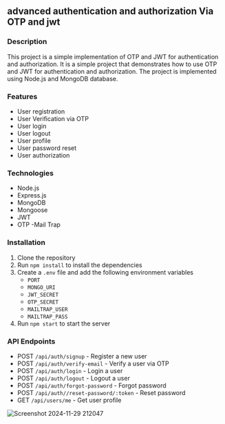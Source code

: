 ## advanced authentication and authorization Via OTP and jwt

### Description

This project is a simple implementation of OTP and JWT for authentication and authorization. It is a simple project that demonstrates how to use OTP and JWT for authentication and authorization. The project is implemented using Node.js and MongoDB database.

### Features

- User registration
- User Verification via OTP
- User login
- User logout
- User profile
- User password reset
- User authorization

### Technologies

- Node.js
- Express.js
- MongoDB
- Mongoose
- JWT
- OTP
  -Mail Trap

### Installation

1. Clone the repository
2. Run `npm install` to install the dependencies
3. Create a `.env` file and add the following environment variables
   - `PORT`
   - `MONGO_URI`
   - `JWT_SECRET`
   - `OTP_SECRET`
   - `MAILTRAP_USER`
   - `MAILTRAP_PASS`
4. Run `npm start` to start the server

### API Endpoints

- POST `/api/auth/signup` - Register a new user
- POST `/api/auth/verify-email` - Verify a user via OTP
- POST `/api/auth/login` - Login a user
- POST `/api/auth/logout` - Logout a user
- POST `/api/auth/forgot-password` - Forgot password
- POST `/api/auth//reset-password/:token` - Reset password
- GET `/api/users/me` - Get user profile

![Screenshot 2024-11-29 212047](https://github.com/user-attachments/assets/f24f3364-6dc2-4625-a48a-c7692e5664a1)
